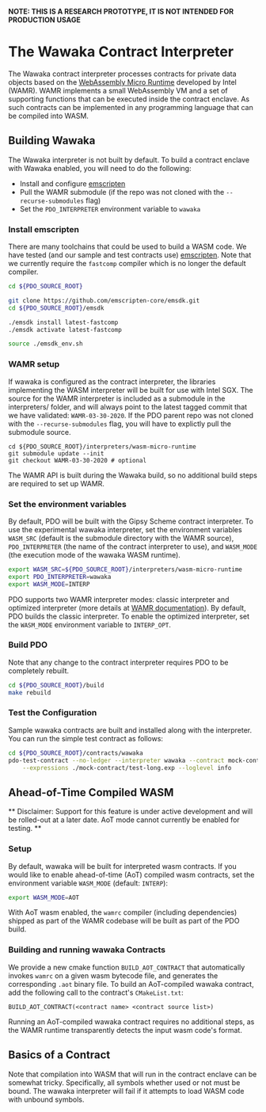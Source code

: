 <!--- -*- mode: markdown; fill-column: 100 -*- --->
<!---
Licensed under Creative Commons Attribution 4.0 International License
https://creativecommons.org/licenses/by/4.0/
--->

**NOTE: THIS IS A RESEARCH PROTOTYPE, IT IS NOT INTENDED FOR PRODUCTION USAGE**

# The Wawaka Contract Interpreter #

The Wawaka contract interpreter processes contracts for private data
objects based on the
[WebAssembly Micro Runtime](https://github.com/intel/wasm-micro-runtime)
developed by Intel (WAMR). WAMR implements a small WebAssembly VM and a
set of supporting functions that can be executed inside the contract
enclave. As such contracts can be implemented in any programming
language that can be compiled into WASM.

## Building Wawaka ##

The Wawaka interpreter is not built by default. To build a contract
enclave with Wawaka enabled, you will need to do the following:

  * Install and configure [emscripten](https://emscripten.org/)
  * Pull the WAMR submodule (if the repo was not cloned with the `--recurse-submodules` flag)
  * Set the `PDO_INTERPRETER` environment variable to `wawaka`

### Install emscripten ###

There are many toolchains that could be used to build a WASM code. We have tested (and our sample
and test contracts use) [emscripten](https://emscripten.org/). Note that we currently require the `fastcomp` compiler which is no longer the default compiler.

```bash
cd ${PDO_SOURCE_ROOT}

git clone https://github.com/emscripten-core/emsdk.git
cd ${PDO_SOURCE_ROOT}/emsdk

./emsdk install latest-fastcomp
./emsdk activate latest-fastcomp

source ./emsdk_env.sh
```

### WAMR setup ###

If wawaka is configured as the contract interpreter, the libraries implementing the WASM interpreter
will be built for use with Intel SGX. The source for the WAMR interpreter is
included as a submodule in the interpreters/ folder, and will
always point to the latest tagged commit that we have validated: `WAMR-03-30-2020`.
If the PDO parent repo was not cloned with the `--recurse-submodules` flag,
you will have to explictly pull the submodule source.

```
cd ${PDO_SOURCE_ROOT}/interpreters/wasm-micro-runtime
git submodule update --init
git checkout WAMR-03-30-2020 # optional
```

The WAMR API is built during the Wawaka build, so no additional
build steps are required to set up WAMR.

### Set the environment variables ###

By default, PDO will be built with the Gipsy Scheme contract interpreter. To use the experimental wawaka interpreter, set the environment variables `WASM_SRC` (default is the submodule directory with the WAMR source), `PDO_INTERPRETER` (the name of the contract interpreter to use), and `WASM_MODE` (the
execution mode of the wawaka WASM runtime).

```bash
export WASM_SRC=${PDO_SOURCE_ROOT}/interpreters/wasm-micro-runtime
export PDO_INTERPRETER=wawaka
export WASM_MODE=INTERP
```

PDO supports two WAMR interpreter modes: classic
interpreter and optimized interpreter (more details at
[WAMR documentation](https://github.com/bytecodealliance/wasm-micro-runtime/blob/master/doc/build_wamr.md#configure-interpreter)).
By default, PDO builds the classic interpreter. To enable the
optimized interpreter, set the `WASM_MODE` environment variable
to `INTERP_OPT`.

### Build PDO ###

Note that any change to the contract interpreter requires PDO to be completely rebuilt.

```bash
cd ${PDO_SOURCE_ROOT}/build
make rebuild
```

### Test the Configuration ###

Sample wawaka contracts are built and installed along with the
interpreter. You can run the simple test contract as follows:

```bash
cd ${PDO_SOURCE_ROOT}/contracts/wawaka
pdo-test-contract --no-ledger --interpreter wawaka --contract mock-contract \
    --expressions ./mock-contract/test-long.exp --loglevel info
```

## Ahead-of-Time Compiled WASM
** Disclaimer: Support for this feature is under active development and will be rolled-out at a later date. AoT mode cannot currently be enabled for testing. **

### Setup

By default, wawaka will be built for interpreted wasm contracts.
If you would like to enable
ahead-of-time (AoT) compiled wasm contracts, set the environment variable `WASM_MODE` (default: `INTERP`):

```bash
export WASM_MODE=AOT
```

With AoT wasm enabled, the `wamrc` compiler (including dependencies)
shipped as part of the WAMR codebase will be built
as part of the PDO build.

### Building and running wawaka Contracts

We provide a new cmake function `BUILD_AOT_CONTRACT` that
automatically invokes `wamrc` on a given wasm bytecode file,
and generates the corresponding `.aot` binary file. 
To build an AoT-compiled wawaka contract, add the following call to the contract's
`CMakeList.txt`:

```
BUILD_AOT_CONTRACT(<contract name> <contract source list>)
```

Running an AoT-compiled wawaka contract requires no additional steps,
as the WAMR runtime transparently detects the input wasm code's format.

## Basics of a Contract ##

Note that compilation into WASM that will run in the contract enclave can be somewhat tricky. Specifically, all symbols whether used or not must be bound. The wawaka interpreter will fail if it attempts to load WASM code with unbound symbols.

